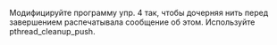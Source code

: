 Модифицируйте программу упр. 4 так, чтобы дочерняя нить перед завершением распечатывала сообщение об этом. Используйте pthread_cleanup_push.
